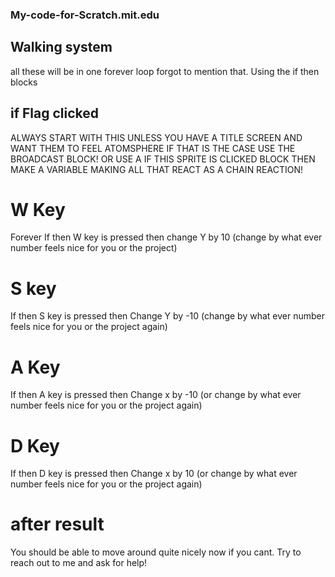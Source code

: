 ### My-code-for-Scratch.mit.edu
## Walking system
all these will be in one forever loop forgot to mention that. Using the if then blocks
## if Flag clicked
ALWAYS START WITH THIS UNLESS YOU HAVE A TITLE SCREEN AND WANT THEM TO FEEL ATOMSPHERE IF THAT IS THE CASE USE THE BROADCAST BLOCK! OR USE A IF THIS SPRITE IS CLICKED BLOCK THEN MAKE A VARIABLE MAKING ALL THAT REACT AS A CHAIN REACTION!
# W Key
  Forever 
    If then W key is pressed then
		change Y by 10 (change by what ever number feels nice for you or the project)
 # S key
If then S key is pressed then
 Change Y by -10 (change by what ever number feels nice for you or the project again)
 # A Key
If then A key is pressed then
 Change x by -10 (or change by what ever number feels nice for you or the project again)
 # D Key
If then D key is pressed then
 Change x by 10 (or change by what ever number feels nice for you or the project again)
 # after result
 You should be able to move around quite nicely now if you cant. Try to reach out to me and ask for help!
